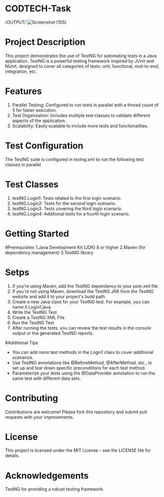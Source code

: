# CODTECH-Task
/*OUTPUT/*
![Screenshot (105)](https://github.com/ThomasSoram/CODTECH-Task/assets/171699330/1c7544e4-37b0-4556-989d-08ffed9fd742)

# Project Description
This project demonstrates the use of TestNG for automating tests in a Java application. TestNG is a powerful testing framework inspired by JUnit and NUnit, designed to cover all categories of tests: unit, functional, end-to-end, integration, etc.

# Features
1. Parallel Testing: Configured to run tests in parallel with a thread count of 5 for faster execution.
2. Test Organization: Includes multiple test classes to validate different aspects of the application.
3. Scalability: Easily scalable to include more tests and functionalities.

# Test Configuration
The TestNG suite is configured in testng.xml to run the following test classes in parallel


# Test Classes
1. testNG.Login1: Tests related to the first login scenario.
2. testNG.Login2: Tests for the second login scenario.
3. testNG.Login3: Tests covering the third login scenario.
4. testNG.Login4: Additional tests for a fourth login scenario.

# Getting Started
#Prerequisites
1.Java Development Kit (JDK) 8 or higher
2.Maven (for dependency management)
3.TestNG library

# Setps

1. If you're using Maven, add the TestNG dependency to your pom.xml file
2. If you're not using Maven, download the TestNG JAR from the TestNG website and add it to your project's build path.
3. Create a new Java class for your TestNG test. For example, you can name it Login1.java.
4. Write the TestNG Test
5. Create a TestNG XML File
6. Run the TestNG Test
7. After running the tests, you can review the test results in the console output or the generated TestNG reports.

#Additional Tips

- You can add more test methods in the Login1 class to cover additional scenarios.
- Use TestNG annotations like @BeforeMethod, @AfterMethod, etc., to set up and tear down specific preconditions for each test method.
- Parameterize your tests using the @DataProvider annotation to run the same test with different data sets.


# Contributing
Contributions are welcome! Please fork this repository and submit pull requests with your improvements.

# License
This project is licensed under the MIT License - see the LICENSE file for details.

# Acknowledgements
TestNG for providing a robust testing framework.










